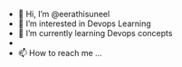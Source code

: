 - 👋 Hi, I’m @eerathisuneel
- 👀 I’m interested in Devops Learning
- 🌱 I’m currently learning Devops concepts
- 
- 📫 How to reach me ...

<!---
eerathisuneel/eerathisuneel is a ✨ special ✨ repository because its `README.md` (this file) appears on your GitHub profile.
You can click the Preview link to take a look at your changes.
--->
